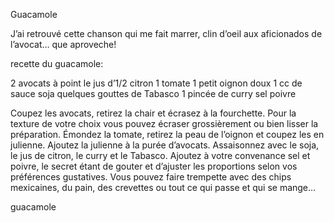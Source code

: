 Guacamole


J’ai retrouvé cette chanson qui me fait marrer, clin d’oeil aux aficionados de l’avocat…
que aproveche!



recette du guacamole:

2 avocats à point
le jus d’1/2 citron
1 tomate
1 petit oignon doux
1 cc de sauce soja
quelques gouttes de Tabasco
1 pincée de curry
sel poivre

Coupez les avocats, retirez la chair et écrasez à la fourchette. Pour la texture de votre choix vous pouvez écraser grossièrement ou bien lisser la préparation.
Émondez la tomate, retirez la peau de l’oignon et coupez les en julienne.
Ajoutez la julienne à la purée d’avocats.
Assaisonnez avec le soja, le jus de citron, le curry et le Tabasco. Ajoutez à votre convenance sel et poivre, le secret étant de gouter et d’ajuster les proportions selon vos préférences gustatives.
Vous pouvez faire trempette avec des chips mexicaines, du pain, des crevettes ou tout ce qui passe et qui se mange…

guacamole